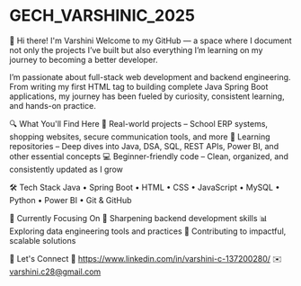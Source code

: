 # GECH_VARSHINIC_2025
🚀 Hi there! I'm Varshini
Welcome to my GitHub — a space where I document not only the projects I’ve built but also everything I’m learning on my journey to becoming a better developer.

I’m passionate about full-stack web development and backend engineering.
From writing my first HTML tag to building complete Java Spring Boot applications, my journey has been fueled by curiosity, consistent learning, and hands-on practice.

🔍 What You'll Find Here
📁 Real-world projects – School ERP systems, shopping websites, secure communication tools, and more
📘 Learning repositories – Deep dives into Java, DSA, SQL, REST APIs, Power BI, and other essential concepts
💻 Beginner-friendly code – Clean, organized, and consistently updated as I grow

🛠 Tech Stack
Java • Spring Boot • HTML • CSS • JavaScript • MySQL • Python • Power BI • Git & GitHub

🎯 Currently Focusing On
🔧 Sharpening backend development skills
📊 Exploring data engineering tools and practices
🚀 Contributing to impactful, scalable solutions

🤝 Let's Connect
📎 https://www.linkedin.com/in/varshini-c-137200280/
✉️ varshini.c28@gmail.com
